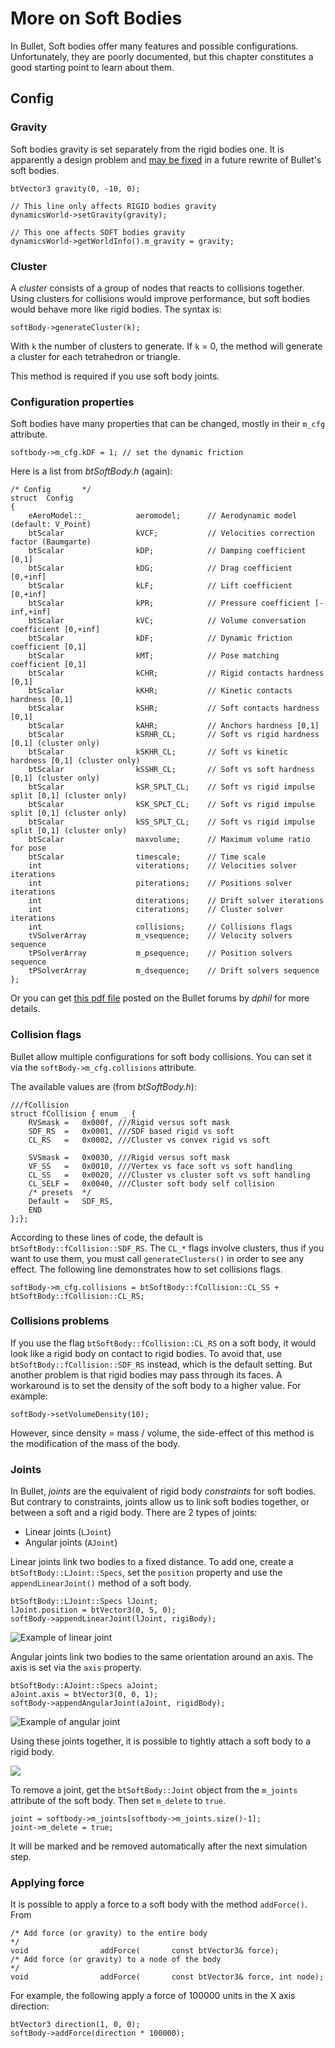 More on Soft Bodies
===================

In Bullet, Soft bodies offer many features and possible configurations. Unfortunately, they are poorly documented, but this chapter constitutes a good starting point to learn about them.

Config
------

### Gravity

Soft bodies gravity is set separately from the rigid bodies one. It is apparently a design problem and [may be fixed][separate-gravity-issue] in a future rewrite of Bullet's soft bodies.

	btVector3 gravity(0, -10, 0);

	// This line only affects RIGID bodies gravity
	dynamicsWorld->setGravity(gravity);

	// This one affects SOFT bodies gravity
	dynamicsWorld->getWorldInfo().m_gravity = gravity;

### Cluster

A *cluster* consists of a group of nodes that reacts to collisions together. Using clusters for collisions would improve performance, but soft bodies would behave more like rigid bodies. The syntax is:

	softBody->generateCluster(k);

With `k` the number of clusters to generate. If `k` = 0, the method will generate a cluster for each tetrahedron or triangle.

This method is required if you use soft body joints.


### Configuration properties

Soft bodies have many properties that can be changed, mostly in their `m_cfg` attribute.

	softbody->m_cfg.kDF = 1; // set the dynamic friction

Here is a list from *btSoftBody.h* (again):

	/* Config		*/ 
	struct	Config
	{
		eAeroModel::_			aeromodel;		// Aerodynamic model (default: V_Point)
		btScalar				kVCF;			// Velocities correction factor (Baumgarte)
		btScalar				kDP;			// Damping coefficient [0,1]
		btScalar				kDG;			// Drag coefficient [0,+inf]
		btScalar				kLF;			// Lift coefficient [0,+inf]
		btScalar				kPR;			// Pressure coefficient [-inf,+inf]
		btScalar				kVC;			// Volume conversation coefficient [0,+inf]
		btScalar				kDF;			// Dynamic friction coefficient [0,1]
		btScalar				kMT;			// Pose matching coefficient [0,1]		
		btScalar				kCHR;			// Rigid contacts hardness [0,1]
		btScalar				kKHR;			// Kinetic contacts hardness [0,1]
		btScalar				kSHR;			// Soft contacts hardness [0,1]
		btScalar				kAHR;			// Anchors hardness [0,1]
		btScalar				kSRHR_CL;		// Soft vs rigid hardness [0,1] (cluster only)
		btScalar				kSKHR_CL;		// Soft vs kinetic hardness [0,1] (cluster only)
		btScalar				kSSHR_CL;		// Soft vs soft hardness [0,1] (cluster only)
		btScalar				kSR_SPLT_CL;	// Soft vs rigid impulse split [0,1] (cluster only)
		btScalar				kSK_SPLT_CL;	// Soft vs rigid impulse split [0,1] (cluster only)
		btScalar				kSS_SPLT_CL;	// Soft vs rigid impulse split [0,1] (cluster only)
		btScalar				maxvolume;		// Maximum volume ratio for pose
		btScalar				timescale;		// Time scale
		int						viterations;	// Velocities solver iterations
		int						piterations;	// Positions solver iterations
		int						diterations;	// Drift solver iterations
		int						citerations;	// Cluster solver iterations
		int						collisions;		// Collisions flags
		tVSolverArray			m_vsequence;	// Velocity solvers sequence
		tPSolverArray			m_psequence;	// Position solvers sequence
		tPSolverArray			m_dsequence;	// Drift solvers sequence
	};

Or you can get [this pdf file][soft-body-properties] posted on the Bullet forums by *dphil* for more details.


### Collision flags

Bullet allow multiple configurations for soft body collisions. You can set it via the `softBody->m_cfg.collisions` attribute.

The available values are (from *btSoftBody.h*):

	///fCollision
	struct fCollision { enum _ {
		RVSmask	=	0x000f,	///Rigid versus soft mask
		SDF_RS	=	0x0001,	///SDF based rigid vs soft
		CL_RS	=	0x0002, ///Cluster vs convex rigid vs soft

		SVSmask	=	0x0030,	///Rigid versus soft mask		
		VF_SS	=	0x0010,	///Vertex vs face soft vs soft handling
		CL_SS	=	0x0020, ///Cluster vs cluster soft vs soft handling
		CL_SELF =	0x0040, ///Cluster soft body self collision
		/* presets	*/ 
		Default	=	SDF_RS,
		END
	};};

According to these lines of code, the default is `btSoftBody::fCollision::SDF_RS`. The `CL_*` flags involve clusters, thus if you want to use them, you must call `generateClusters()` in order to see any effect. The following line demonstrates how to set collisions flags.

	softBody->m_cfg.collisions = btSoftBody::fCollision::CL_SS + btSoftBody::fCollision::CL_RS;


### Collisions problems

If you use the flag `btSoftBody::fCollision::CL_RS` on a soft body, it would look like a rigid body on contact to rigid bodies. To avoid that, use `btSoftBody::fCollision::SDF_RS` instead, which is the default setting. But another problem is that rigid bodies may pass through its faces. A workaround is to set the density of the soft body to a higher value. For example:

	softBody->setVolumeDensity(10);

However, since density = mass / volume, the side-effect of this method is the modification of the mass of the body.

### Joints

In Bullet, *joints* are the equivalent of rigid body *constraints* for soft bodies. But contrary to constraints, joints allow us to link soft bodies together, or between a soft and a rigid body. There are 2 types of joints:

* Linear joints (`LJoint`)
* Angular joints (`AJoint`)

Linear joints link two bodies to a fixed distance. To add one, create a `btSoftBody::LJoint::Specs`, set the `position` property and use the `appendLinearJoint()` method of a soft body.

	btSoftBody::LJoint::Specs lJoint;
	lJoint.position = btVector3(0, 5, 0);
	softBody->appendLinearJoint(lJoint, rigiBody);

![Example of linear joint][linear-joint]

Angular joints link two bodies to the same orientation around an axis. The axis is set via the `axis` property.

	btSoftBody::AJoint::Specs aJoint;
	aJoint.axis = btVector3(0, 0, 1);
	softBody->appendAngularJoint(aJoint, rigidBody);

![Example of angular joint][angular-joint]

Using these joints together, it is possible to tightly attach a soft body to a rigid body.

![][bunny-with-sphere]

To remove a joint, get the `btSoftBody::Joint` object from the `m_joints` attribute of the soft body. Then set `m_delete` to `true`.

	joint = softbody->m_joints[softbody->m_joints.size()-1];
	joint->m_delete = true;

It will be marked and be removed automatically after the next simulation step.

### Applying force

It is possible to apply a force to a soft body with the method `addForce()`. From 

	/* Add force (or gravity) to the entire body							*/ 
	void				addForce(		const btVector3& force);
	/* Add force (or gravity) to a node of the body							*/ 
	void				addForce(		const btVector3& force, int node);

For example, the following apply a force of 100000 units in the X axis direction:

	btVector3 direction(1, 0, 0);
	softBody->addForce(direction * 100000);


[linear-joint]: img/soft-more/01_linear_joint.png
[angular-joint]: img/soft-more/02_angular_joint.png
[bunny-with-sphere]: img/soft-more/03_bunny-with-sphere.png

[separate-gravity-issue]: http://code.google.com/p/bullet/issues/detail?id=505
[soft-body-properties]: http://bulletphysics.org/Bullet/phpBB3/viewtopic.php?p=24280#p24280

